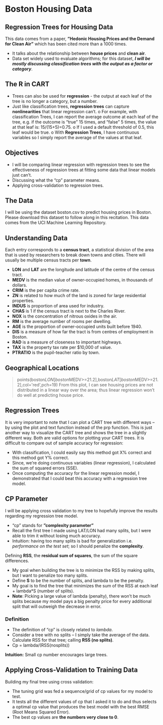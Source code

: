 # Boston Housing Data
## Regression Trees for Housing Data
This data comes from a paper, **”Hedonic Housing Prices and the Demand for Clean Air”** which has been cited more than a 1000 times.
-	It talks about the relationship between **house prices** and **clean air**.
-	Data set widely used to evaluate algorithms; for this dataset, **_I will be mostly discussing classification trees with the output as a factor or category_**.
## The R in CART
-	Trees can also be used for **regression** - the output at each leaf of the tree is no longer a category, but a number. 
-	Just like classification trees, **regression trees** can capture **nonlinearities** that linear regression can’t. 
o	For example, with classification Trees, I can report the average outcome at each leaf of the tree, e.g. if the outcome is “true” 15 times, and “false” 5 times, the value at that leaf is: 15/(15+5)=0.75.
o	If I used a default threshold of 0.5, this leaf would be true. 
o	With **Regression Trees**, I have continuous variables so I simply report the average of the values at that leaf. 
## Objectives
-	I will be comparing linear regression with regression trees to see the effectiveness of regression trees at fitting some data that linear models just can’t. 
-	Discussing what the “cp” parameter means.
-	Applying cross-validation to regression trees. 

## The Data
I will be using the dataset boston.csv to predict housing prices in Boston. Please download this dataset to follow along in this recitation. This data comes from the UCI Machine Learning Repository.
## Understanding Data
Each entry corresponds to a **census tract**, a statistical division of the area that is used by researchers to break down towns and cities. 
There will usually be multiple census tracts per **town**. 
-	**LON** and **LAT** are the longitude and latitude of the centre of the census tract. 
-	**MEDV** is the median value of owner-occupied homes, in thousands of dollars. 
-	**CRIM** is the per capita crime rate. 
-	**ZN** is related to how much of the land is zoned for large residential properties. 
-	**INDUS** is proportion of area used for industry. 
-	**CHAS** is 1 if the census tract is next to the Charles River. 
-	**NOX** is the concentration of nitrous oxides in the air. 
-	**RM** is the average number of rooms per dwelling. 
-	**AGE** is the proportion of owner-occupied units built before 1940. 
-	**DIS** is a measure of how far the tract is from centres of employment in Boston. 
-	**RAD** is a measure of closeness to important highways. 
-	**TAX** is the property tax rate per $10,000 of value. 
-	**PTRATIO** is the pupil-teacher ratio by town. 

## Geographical Locations
> points(boston$LON[boston$MEDV>=21.2],boston$LAT[boston$MEDV>=21.2],col='red',pch=19)
From this plot, I can see housing prices are not distributed in a linear way over the area; thus linear regression won’t do well at predicting house price. 

## Regression Trees
It is very important to note that I can plot a CART tree with different ways – by using the plot and text function instead of the prp function. This is just another way to visualize the CART tree and shows the tree in a slightly different way. Both are valid options for plotting your CART trees. 
It is difficult to compare out of sample accuracy for regression: 
-	With classification, I could easily say this method got X% correct and this method got Y% correct. 
-	Since, we’re doing continuous variables (linear regression), I calculated the sum of squared errors (SSE). 
-	Once computing the accuracy for the linear regression model, I demonstrated that I could beat this accuracy with a regression tree model. 

## CP Parameter
I will be applying cross validation to my tree to hopefully improve the results regarding my regression tree model. 
-	“cp” stands for **”complexity parameter”**
-	Recall the first tree I made using LAT/LON had many splits, but I were able to trim it without losing much accuracy. 
-	Intuition: having too many splits is bad for generalization i.e. _performance on the test set_; so I should penalize the **complexity**. 

Defining **RSS**, the **residual sum of squares**, the sum of the square differences. 
-	My goal when building the tree is to minimize the RSS by making splits, but I want to penalize too many splits. 
-	Define **S** to be the number of splits, and lambda to be the penalty. 
-	My goal is to find the tree that minimizes the sum of the RSS at each leaf + lambda*S (number of splits). 
-	**Note**: Picking a large value of lambda (penalty), there won’t be much splits because my model pays a big penalty price for every additional split that will outweigh the decrease in error. 
### Definition
-	The definition of “cp” is closely related to _lambda_. 
-	Consider a tree with no splits – I simply take the average of the data. Calculate RSS for that tree; calling **RSS (no splits)**. 
-	Cp = lambda/(RSS(nosplits))

**Intuition:** Small cp number encourages large trees. 
## Applying Cross-Validation to Training Data
Building my final tree using cross validation:
-	The tuning grid was fed a sequence/grid of cp values for my model to test. 
-	It tests all the different values of cp that I asked it to do and thus selects a optimal cp value that produces the best model with the best RMSE (Root Means Squared Error). 
-	The best cp values are **the numbers very close to 0**. 


